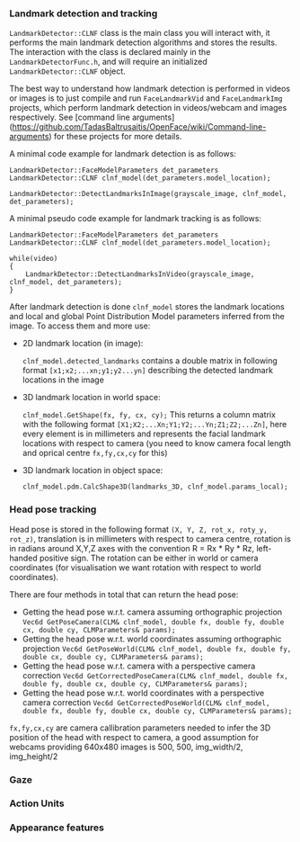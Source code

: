 ### Landmark detection and tracking

`LandmarkDetector::CLNF` class is the main class you will interact with, it performs the main landmark detection algorithms and stores the results. The interaction with the class is declared mainly in the `LandmarkDetectorFunc.h`, and will require an initialized `LandmarkDetector::CLNF` object. 

The best way to understand how landmark detection is performed in videos or images is to just compile and run `FaceLandmarkVid` and `FaceLandmarkImg` projects, which perform landmark detection in videos/webcam and images respectively. See [command line arguments] (https://github.com/TadasBaltrusaitis/OpenFace/wiki/Command-line-arguments) for these projects for more details.

A minimal code example for landmark detection is as follows:

    LandmarkDetector::FaceModelParameters det_parameters
    LandmarkDetector::CLNF clnf_model(det_parameters.model_location);
    
    LandmarkDetector::DetectLandmarksInImage(grayscale_image, clnf_model, det_parameters);

A minimal pseudo code example for landmark tracking is as follows:

    LandmarkDetector::FaceModelParameters det_parameters
    LandmarkDetector::CLNF clnf_model(det_parameters.model_location);	

    while(video)
    {
        LandmarkDetector::DetectLandmarksInVideo(grayscale_image, clnf_model, det_parameters);
    }

After landmark detection is done `clnf_model` stores the landmark locations and local and global Point Distribution Model parameters inferred from the image. To access them and more use:

- 2D landmark location (in image):

   `clnf_model.detected_landmarks` contains a double matrix in following format `[x1;x2;...xn;y1;y2...yn]` describing the detected landmark locations in the image
- 3D landmark location in world space:

	`clnf_model.GetShape(fx, fy, cx, cy);` This returns a column matrix with the following format `[X1;X2;...Xn;Y1;Y2;...Yn;Z1;Z2;...Zn]`, here every element is in millimeters and represents the facial landmark locations with respect to camera (you need to know camera focal length and oprical centre `fx,fy,cx,cy` for this)
- 3D landmark location in object space:

	`clnf_model.pdm.CalcShape3D(landmarks_3D, clnf_model.params_local);`

### Head pose tracking

Head pose is stored in the following format `(X, Y, Z, rot_x, roty_y, rot_z)`,  translation is in millimeters with respect to camera centre, rotation is in radians around X,Y,Z axes with the convention R = Rx * Ry * Rz, left-handed positive sign. The rotation can be either in world or camera coordinates (for visualisation we want rotation with respect to world coordinates).

There are four methods in total that can return the head pose:
   - Getting the head pose w.r.t. camera assuming orthographic projection
      `Vec6d GetPoseCamera(CLM& clnf_model, double fx, double fy, double cx, double cy, CLMParameters& params);`
   - Getting the head pose w.r.t. world coordinates assuming orthographic projection
      `Vec6d GetPoseWorld(CLM& clnf_model, double fx, double fy, double cx, double cy, CLMParameters& params);`
   - Getting the head pose w.r.t. camera with a perspective camera correction
      `Vec6d GetCorrectedPoseCamera(CLM& clnf_model, double fx, double fy, double cx, double cy, CLMParameters& params);`
   - Getting the head pose w.r.t. world coordinates with a perspective camera correction
      `Vec6d GetCorrectedPoseWorld(CLM& clnf_model, double fx, double fy, double cx, double cy, CLMParameters& params);`

`fx,fy,cx,cy` are camera callibration parameters needed to infer the 3D position of the head with respect to camera, a good assumption for webcams providing 640x480 images is 500, 500, img_width/2, img_height/2	

### Gaze

### Action Units

### Appearance features
